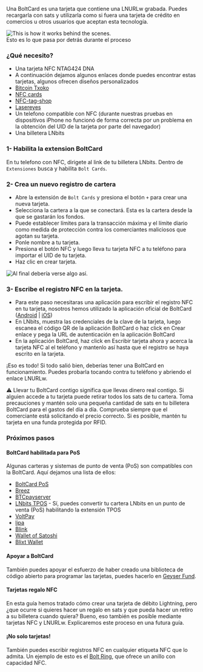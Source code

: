 Una BoltCard es una tarjeta que contiene una LNURLw grabada. Puedes recargarla con
sats y utilizarla como si fuera una tarjeta de crédito en comercios u otros usuarios que
aceptan esta tecnología.

![This is how it works behind the scenes. ](https://boltcard.org/img/Boltcard-flow.jpg)  
Esto es lo que pasa por detrás durante el proceso

### ¿Qué necesito?
- Una tarjeta NFC NTAG424 DNA
- A continuación dejamos algunos enlaces donde puedes encontrar estas tarjetas,
algunos ofrecen diseños personalizados
- [Bitcoin Txoko](https://shop.bitcointxoko.com/)
- [NFC cards](https://nfc.cards/en/white-cards/46-nfc-card-ntag424-dna.html)
- [NFC-tag-shop](https://www.nfc-tag-shop.de/en/NFC-Card-PVC-85-6-x-54-mm-NTAG-424-DNA-416-Byte-white/69079)
- [Lasereyes](https://lasereyes.cards/buy-now/)
- Un telefono compatible con NFC (durante nuestras pruebas en dispositivos iPhone no
funcionó de forma correcta por un problema en la obtención del UID de la tarjeta por
parte del navegador)
- Una billetera LNbits

### 1- Habilita la extension BoltCard
En tu telefono con NFC, dirigete al link de tu billetera LNbits. Dentro de `Extensiones` busca y habilita `Bolt Cards`.

### 2- Crea un nuevo registro de cartera
- Abre la extensión de `Bolt Cards` y presiona el botón `+` para crear una nueva tarjeta.
- Selecciona la cartera a la que se conectará. Esta es la cartera desde la que se gastarán
los fondos.
- Puede establecer límites para la transacción máxima y el límite diario como medida de
protección contra los comerciantes maliciosos que agotan su tarjeta.
- Ponle nombre a tu tarjeta.
- Presiona el botón NFC y luego lleva tu tarjeta NFC a tu teléfono para importar el UID de
tu tarjeta.
- Haz clic en crear tarjeta.

![Al final debería verse algo así.](https://raw.githubusercontent.com/bitcointxoko/guides/main/images/boltcard/boltcard-config.png)


### 3- Escribe el registro NFC en la tarjeta.
- Para este paso necesitaras una aplicación para escribir el registro NFC en tu tarjeta,
nosotros hemos utilizado la aplicación oficial de BoltCard ([Android](https://play.google.com/store/apps/details?id=com.lightningnfcapp) | [iOS](https://apps.apple.com/es/app/boltcard-nfc-programmer/id6450968873))
- En LNbits, muestra las credenciales de la clave de la tarjeta, luego escanea el código
QR de la aplicación BoltCard o haz click en Crear enlace y pega la URL de
autenticación en la aplicación BoltCard
- En la aplicación BoltCard, haz click en Escribir tarjeta ahora y acerca la tarjeta NFC al
el teléfono y mantenlo así hasta que el registro se haya escrito en la tarjeta.

¡Eso es todo! Si todo salió bien, deberías tener una BoltCard en funcionamiento. Puedes
probarla tocando contra tu teléfono y abriendo el enlace LNURLw.

⚠ Llevar tu BoltCard contigo significa que llevas dinero real contigo. Si alguien accede a
tu tarjeta puede retirar todos los sats de tu cartera. Toma precauciones y mantén solo
una pequeña cantidad de sats en tu billetera BoltCard para el gastos del día a día.
Comprueba siempre que el comerciante está solicitando el precio correcto. Si es posible,
mantén tu tarjeta en una funda protegida por RFID.

### Próximos pasos  
#### BoltCard habilitada para PoS
Algunas carteras y sistemas de punto de venta (PoS) son compatibles con la BoltCard.
Aquí dejamos una lista de ellos:
- [BoltCard PoS](https://github.com/boltcard/bolt-card-pos)
- [Breez](https://breez.technology/)
- [BTCpayserver](https://btcpayserver.org/)
- [LNbits TPOS](https://github.com/lnbits/tpos) - Sí, puedes convertir tu cartera LNbits en un punto de venta (PoS)
habilitando la extensión TPOS
- [VoltPay](https://voltpay.app/)
- [lipa](https://lipa.swiss/)
- [Blink](https://www.blink.sv/)
- [Wallet of Satoshi](https://www.walletofsatoshi.com/)
- [Blixt Wallet](https://blixtwallet.github.io/)
  
#### Apoyar a BoltCard
También puedes apoyar el esfuerzo de haber creado una biblioteca de código abierto
para programar las tarjetas, puedes hacerlo en [Geyser Fund](https://geyser.fund/project/boltcard).

#### Tarjetas regalo NFC
En esta guía hemos tratado cómo crear una tarjeta de débito Lightning, pero ¿que ocurre
si quieres hacer un regalo en sats y que pueda hacer un retiro a su billetera cuando
quiera? Bueno, eso también es posible mediante tarjetas NFC y LNURLw. Explicaremos
este proceso en una futura guía.

#### ¡No solo tarjetas!
También puedes escribir registros NFC en cualquier etiqueta NFC que lo admita. Un
ejemplo de esto es el [Bolt Ring](https://bitcoin-ring.com/), que ofrece un anillo con capacidad NFC.
